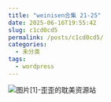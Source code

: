```yaml
---
title: "weinisen合集 21-25"
date: 2025-06-16T19:55:42
slug: c1cd0cd5
permalink: /posts/c1cd0cd5/
categories:
  - 未分类
tags:
  - wordpress
---
```


![图片[1]-歪歪的耽美资源站](/images/wp/c1cd0cd5-cc93fafe.jpg)
